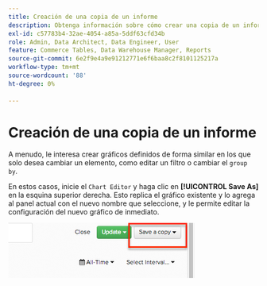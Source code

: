 ```yaml
---
title: Creación de una copia de un informe
description: Obtenga información sobre cómo crear una copia de un informe.
exl-id: c57783b4-32ae-4054-a85a-5ddf63cfd34b
role: Admin, Data Architect, Data Engineer, User
feature: Commerce Tables, Data Warehouse Manager, Reports
source-git-commit: 6e2f9e4a9e91212771e6f6baa8c2f8101125217a
workflow-type: tm+mt
source-wordcount: '88'
ht-degree: 0%

---
```


# Creación de una copia de un informe

A menudo, le interesa crear gráficos definidos de forma similar en los que solo desea cambiar un elemento, como editar un filtro o cambiar el `group by`.

En estos casos, inicie el `Chart Editor` y haga clic en **[!UICONTROL Save As]** en la esquina superior derecha. Esto replica el gráfico existente y lo agrega al panel actual con el nuevo nombre que seleccione, y le permite editar la configuración del nuevo gráfico de inmediato.

![](../../assets/create-report-copy.png)
